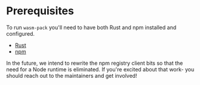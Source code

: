 # Prerequisites

To run `wasm-pack` you'll need to have both Rust and npm installed and configured.

- [Rust](./rust.html)
- [npm](./npm.html)

In the future, we intend to rewrite the npm registry client bits so that the need
for a Node runtime is eliminated. If you're excited about that work- you should
reach out to the maintainers and get involved!
